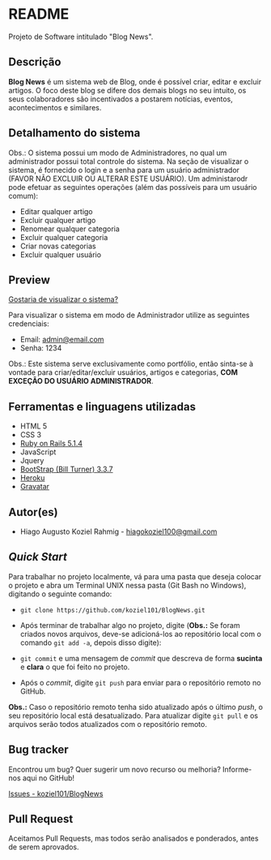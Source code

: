 # README

Projeto de Software intitulado "Blog News".  

Descrição
---------
**Blog News** é um sistema web de Blog, onde é possível criar, editar e excluir artigos. O foco deste blog se difere dos demais blogs no seu intuito, os seus colaboradores são incentivados a postarem notícias, eventos, acontecimentos e similares. 

## Detalhamento do sistema

Obs.: O sistema possui um modo de Administradores, no qual um administrador possui total controle do sistema. Na seção de visualizar o sistema, é fornecido o login e a senha para um usuário administrador (FAVOR NÃO EXCLUIR OU ALTERAR ESTE USUÁRIO). Um administarodr pode efetuar as seguintes operações (além das possíveis para um usuário comum):
* Editar qualquer artigo
* Excluir qualquer artigo
* Renomear qualquer categoria
* Excluir qualquer categoria
* Criar novas categorias
* Excluir qualquer usuário

## Preview

[Gostaria de visualizar o sistema?](https://blog-news.herokuapp.com/)

Para visualizar o sistema em modo de Administrador utilize as seguintes credenciais:
* Email: admin@email.com
* Senha: 1234

Obs.: Este sistema serve exclusivamente como portfólio, então sinta-se à vontade para criar/editar/excluir usuários, artigos e categorias, **COM EXCEÇÃO DO USUÁRIO ADMINISTRADOR**.

## Ferramentas e linguagens utilizadas

* HTML 5
* CSS 3
* [Ruby on Rails 5.1.4](http://rubyonrails.org/)
* JavaScript
* Jquery
* [BootStrap (Bill Turner) 3.3.7](https://getbootstrap.com/docs/3.3/)
* [Heroku](https://www.heroku.com/)
* [Gravatar](https://www.gravatar.com)

Autor(es)
-------
 * Hiago Augusto Koziel Rahmig - <hiagokoziel100@gmail.com>
 
*Quick Start*
-------------
Para trabalhar no projeto localmente, vá para uma pasta que deseja colocar o projeto e abra um Terminal UNIX nessa pasta (Git Bash no Windows), digitando o seguinte comando:

* `git clone https://github.com/koziel101/BlogNews.git`

* Após terminar de trabalhar algo no projeto, digite (**Obs.:** Se foram criados novos arquivos, deve-se adicioná-los ao repositório local com o comando `git add -a`, depois disso digite):

* `git commit` e uma mensagem de *commit* que descreva de forma **sucinta** e **clara** o que foi feito no projeto.

* Após o *commit*, digite `git push` para enviar para o repositório remoto no GitHub.

**Obs.:** Caso o repositório remoto tenha sido atualizado após o último *push*, o seu repositório local está desatualizado. Para atualizar digite `git pull` e os arquivos serão todos atualizados com o repositório remoto.


Bug tracker
-----------
Encontrou um bug? Quer sugerir um novo recurso ou melhoria? Informe-nos aqui no GitHub!

[Issues - koziel101/BlogNews](https://github.com/koziel101/BlogNews/issues)

Pull Request
------------
Aceitamos Pull Requests, mas todos serão analisados e ponderados, antes de serem aprovados.
